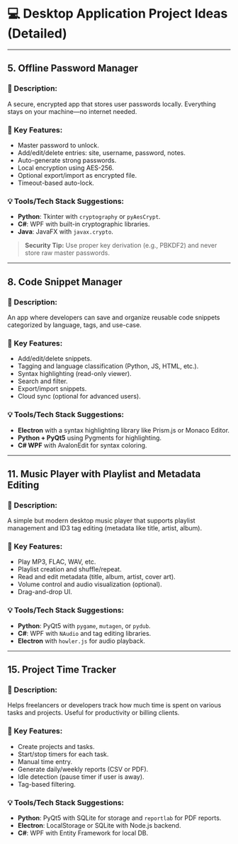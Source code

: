 # 💻 Desktop Application Project Ideas (Detailed)

---

## 5. Offline Password Manager

### 🧩 Description:
A secure, encrypted app that stores user passwords locally. Everything stays on your machine—no internet needed.

### 🔧 Key Features:
- Master password to unlock.
- Add/edit/delete entries: site, username, password, notes.
- Auto-generate strong passwords.
- Local encryption using AES-256.
- Optional export/import as encrypted file.
- Timeout-based auto-lock.

### 💡 Tools/Tech Stack Suggestions:
- **Python**: Tkinter with `cryptography` or `pyAesCrypt`.
- **C#**: WPF with built-in cryptographic libraries.
- **Java**: JavaFX with `javax.crypto`.

> **Security Tip:** Use proper key derivation (e.g., PBKDF2) and never store raw master passwords.

---

## 8. Code Snippet Manager

### 🧩 Description:
An app where developers can save and organize reusable code snippets categorized by language, tags, and use-case.

### 🔧 Key Features:
- Add/edit/delete snippets.
- Tagging and language classification (Python, JS, HTML, etc.).
- Syntax highlighting (read-only viewer).
- Search and filter.
- Export/import snippets.
- Cloud sync (optional for advanced users).

### 💡 Tools/Tech Stack Suggestions:
- **Electron** with a syntax highlighting library like Prism.js or Monaco Editor.
- **Python + PyQt5** using Pygments for highlighting.
- **C# WPF** with AvalonEdit for syntax coloring.

---

## 11. Music Player with Playlist and Metadata Editing

### 🧩 Description:
A simple but modern desktop music player that supports playlist management and ID3 tag editing (metadata like title, artist, album).

### 🔧 Key Features:
- Play MP3, FLAC, WAV, etc.
- Playlist creation and shuffle/repeat.
- Read and edit metadata (title, album, artist, cover art).
- Volume control and audio visualization (optional).
- Drag-and-drop UI.

### 💡 Tools/Tech Stack Suggestions:
- **Python**: PyQt5 with `pygame`, `mutagen`, or `pydub`.
- **C#**: WPF with `NAudio` and tag editing libraries.
- **Electron** with `howler.js` for audio playback.

---

## 15. Project Time Tracker

### 🧩 Description:
Helps freelancers or developers track how much time is spent on various tasks and projects. Useful for productivity or billing clients.

### 🔧 Key Features:
- Create projects and tasks.
- Start/stop timers for each task.
- Manual time entry.
- Generate daily/weekly reports (CSV or PDF).
- Idle detection (pause timer if user is away).
- Tag-based filtering.

### 💡 Tools/Tech Stack Suggestions:
- **Python**: PyQt5 with SQLite for storage and `reportlab` for PDF reports.
- **Electron**: LocalStorage or SQLite with Node.js backend.
- **C#**: WPF with Entity Framework for local DB.

